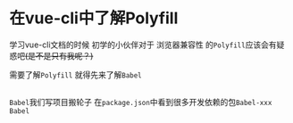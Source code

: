 # 在vue-cli中了解Polyfill

学习vue-cli文档的时候 初学的小伙伴对于 浏览器兼容性 的`Polyfill`应该会有疑惑吧~~(是不是只有我呢？)~~

需要了解`Polyfill` 就得先来了解`Babel`

## 
`Babel`我们写项目搬轮子 在`package.json`中看到很多开发依赖的包`Babel-xxx`
`Babel`